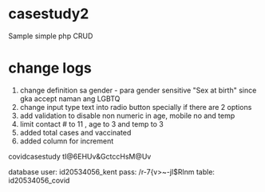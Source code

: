 # casestudy2
Sample simple php CRUD


# change logs
1. change definition sa gender - para gender sensitive "Sex at birth" since gka accept naman ang LGBTQ
2. change input type text into radio button specially if there are 2 options
3. add validation to disable non numeric in age, mobile no and temp 
4. limit contact # to 11 , age to 3 and temp to 3
5. added total cases and vaccinated
6. added column for increment




covidcasestudy
tI@6EHUv&GctccHsM@Uv


database
user: id20534056_kent
pass: /r-7{v>~-jI$Rlnm
table: id20534056_covid